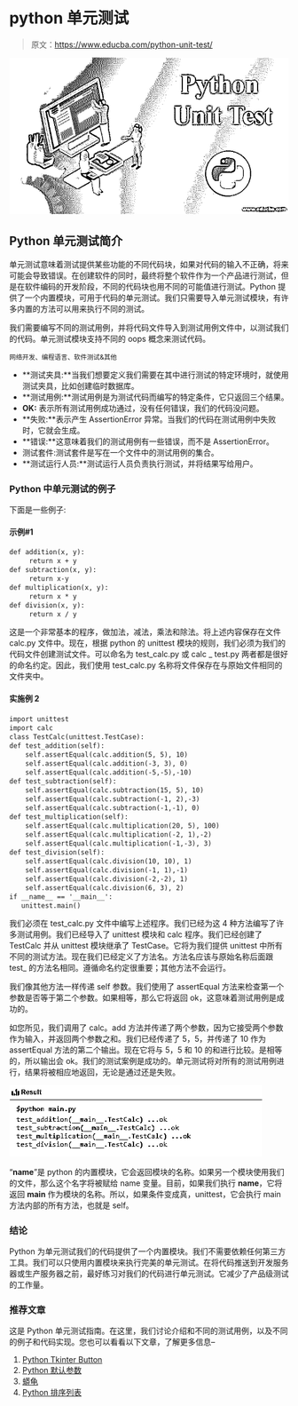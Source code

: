 # python 单元测试

> 原文：<https://www.educba.com/python-unit-test/>

![python unit test](img/47028b223608a2dfe32b6362cd86ee2e.png "python unit test")



## Python 单元测试简介

单元测试意味着测试提供某些功能的不同代码块，如果对代码的输入不正确，将来可能会导致错误。在创建软件的同时，最终将整个软件作为一个产品进行测试，但是在软件编码的开发阶段，不同的代码块也用不同的可能值进行测试。Python 提供了一个内置模块，可用于代码的单元测试。我们只需要导入单元测试模块，有许多内置的方法可以用来执行不同的测试。

我们需要编写不同的测试用例，并将代码文件导入到测试用例文件中，以测试我们的代码。单元测试模块支持不同的 oops 概念来测试代码。

<small>网络开发、编程语言、软件测试&其他</small>

*   **测试夹具:**当我们想要定义我们需要在其中进行测试的特定环境时，就使用测试夹具，比如创建临时数据库。
*   **测试用例:**测试用例是为测试代码而编写的特定条件，它只返回三个结果。
*   **OK:** 表示所有测试用例成功通过，没有任何错误，我们的代码没问题。
*   **失败:**表示产生 AssertionError 异常。当我们的代码在测试用例中失败时，它就会生成。
*   **错误:**这意味着我们的测试用例有一些错误，而不是 AssertionError。
*   测试套件:测试套件是写在一个文件中的测试用例的集合。
*   **测试运行人员:**测试运行人员负责执行测试，并将结果写给用户。

### Python 中单元测试的例子

下面是一些例子:

#### 示例#1

```
def addition(x, y):
     return x + y
def subtraction(x, y):
     return x-y
def multiplication(x, y):
     return x * y
def division(x, y):
     return x / y 
```

这是一个非常基本的程序，做加法，减法，乘法和除法。将上述内容保存在文件 calc.py 文件中。现在，根据 python 的 unittest 模块的规则，我们必须为我们的代码文件创建测试文件。可以命名为 test_calc.py 或 calc _ test.py 两者都是很好的命名约定。因此，我们使用 test_calc.py 名称将文件保存在与原始文件相同的文件夹中。

#### 实施例 2

```
import unittest
import calc
class TestCalc(unittest.TestCase):
def test_addition(self):
    self.assertEqual(calc.addition(5, 5), 10)
    self.assertEqual(calc.addition(-3, 3), 0)
    self.assertEqual(calc.addition(-5,-5),-10)
def test_subtraction(self):
    self.assertEqual(calc.subtraction(15, 5), 10)
    self.assertEqual(calc.subtraction(-1, 2),-3)
    self.assertEqual(calc.subtraction(-1,-1), 0)
def test_multiplication(self):
    self.assertEqual(calc.multiplication(20, 5), 100)
    self.assertEqual(calc.multiplication(-2, 1),-2)
    self.assertEqual(calc.multiplication(-1,-3), 3)
def test_division(self):
    self.assertEqual(calc.division(10, 10), 1)
    self.assertEqual(calc.division(-1, 1),-1)
    self.assertEqual(calc.division(-2,-2), 1)
    self.assertEqual(calc.division(6, 3), 2)
if __name__ == '__main__':
   unittest.main() 
```

我们必须在 test_calc.py 文件中编写上述程序。我们已经为这 4 种方法编写了许多测试用例。我们已经导入了 unittest 模块和 calc 程序。我们已经创建了 TestCalc 并从 unittest 模块继承了 TestCase。它将为我们提供 unittest 中所有不同的测试方法。现在我们已经定义了方法名。方法名应该与原始名称后面跟 test_ 的方法名相同。遵循命名约定很重要；其他方法不会运行。

我们像其他方法一样传递 self 参数。我们使用了 assertEqual 方法来检查第一个参数是否等于第二个参数。如果相等，那么它将返回 ok，这意味着测试用例是成功的。

如您所见，我们调用了 calc。add 方法并传递了两个参数，因为它接受两个参数作为输入，并返回两个参数之和。我们已经传递了 5，5，并传递了 10 作为 assertEqual 方法的第二个输出。现在它将与 5，5 和 10 的和进行比较。是相等的，所以输出会 ok。我们的测试案例是成功的。单元测试将对所有的测试用例进行，结果将被相应地返回，无论是通过还是失败。

![Python Unit Test-1.1](img/71d6400436d097674c86d2136d2ef1da.png "Python Unit Test-1.1")



“__name__”是 python 的内置模块，它会返回模块的名称。如果另一个模块使用我们的文件，那么这个名字将被赋给 name 变量。目前，如果我们执行 __name__，它将返回 __main__ 作为模块的名称。所以，如果条件变成真，unittest，它会执行 main 方法内部的所有方法，也就是 self。

### 结论

Python 为单元测试我们的代码提供了一个内置模块。我们不需要依赖任何第三方工具。我们可以只使用内置模块来执行完美的单元测试。在将代码推送到开发服务器或生产服务器之前，最好练习对我们的代码进行单元测试。它减少了产品级测试的工作量。

### 推荐文章

这是 Python 单元测试指南。在这里，我们讨论介绍和不同的测试用例，以及不同的例子和代码实现。您也可以看看以下文章，了解更多信息–

1.  [Python Tkinter Button](https://www.educba.com/python-tkinter-button/)
2.  [Python 默认参数](https://www.educba.com/python-default-arguments/)
3.  [蟒龟](https://www.educba.com/python-turtle/)
4.  [Python 排序列表](https://www.educba.com/python-sort-list/)





